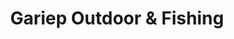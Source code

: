 ---
title: "Gariep Outdoor & Fishing"
url: /gariep-dam/gariep-outdoor-and-fishing/
shop: fishing
---